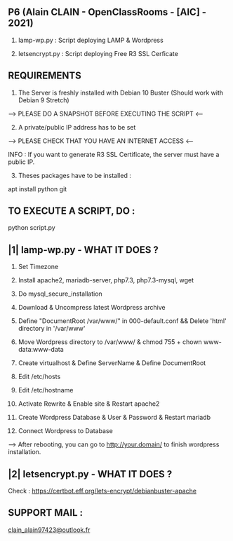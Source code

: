 ## P6 (Alain CLAIN - OpenClassRooms - [AIC] - 2021) ##

1) lamp-wp.py : Script deploying LAMP & Wordpress

2) letsencrypt.py : Script deploying Free R3 SSL Cerficate

## REQUIREMENTS ##

1) The Server is freshly installed with Debian 10 Buster (Should work with Debian 9 Stretch)

--> PLEASE DO A SNAPSHOT BEFORE EXECUTING THE SCRIPT <--

2) A private/public IP address has to be set

--> PLEASE CHECK THAT YOU HAVE AN INTERNET ACCESS <--

INFO : If you want to generate R3 SSL Certificate, the server must have a public IP. 

3) Theses packages have to be installed :

apt install python git

## TO EXECUTE A SCRIPT, DO :

python script.py

## |1| lamp-wp.py - WHAT IT DOES ? ##

1) Set Timezone

2) Install apache2, mariadb-server, php7.3, php7.3-mysql, wget

3) Do mysql_secure_installation

4) Download & Uncompress latest Wordpress archive

5) Define "DocumentRoot /var/www/" in 000-default.conf && Delete 'html' directory in '/var/www'

6) Move Wordpress directory to /var/www/ & chmod 755 + chown www-data:www-data

7) Create virtualhost & Define ServerName & Define DocumentRoot

8) Edit /etc/hosts

9) Edit /etc/hostname

10) Activate Rewrite & Enable site & Restart apache2

11) Create Wordpress Database & User & Password & Restart mariadb

12) Connect Wordpress to Database

--> After rebooting, you can go to http://your.domain/ to finish wordpress installation.

## |2| letsencrypt.py - WHAT IT DOES ? ##

Check : https://certbot.eff.org/lets-encrypt/debianbuster-apache

## SUPPORT MAIL :

clain_alain97423@outlook.fr
